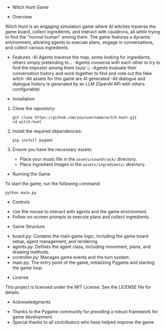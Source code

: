 * Witch Hunt Game

* Overview

Witch Hunt is an engaging simulation game where AI witches traverse the game board, collect ingredients, and interact with cauldrons, all while trying to find the "normal human" among them. The game features a dynamic environment, allowing agents to execute plans, engage in conversations, and collect various ingredients.
* Features
-AI Agents traverse the map, some looking for ingredients, others simply pretending to...
-Agents converse with each other to try to find the impostor among them (sus) ඞ
-Agents evaluate their conversation history and work together to find and vote out the fake witch
-All assets for this game are AI generated
-All dialogue and dialogue history is generated by an LLM (OpenAI API with others conifgurable)

* Installation

1. Clone the repository:
   ```
   git clone https://github.com/yourusername/witch-hunt.git
   cd witch-hunt
   ```

2. Install the required dependencies:
   ```
   pip install pygame
   ```

3. Ensure you have the necessary assets:
   - Place your music file in the `assets/soundtrack/` directory.
   - Place ingredient images in the `assets/ingredients/` directory.

* Running the Game

To start the game, run the following command:

    python main.py


* Controls

- Use the mouse to interact with agents and the game environment.
- Follow on-screen prompts to execute plans and collect ingredients.

* Game Structure

- board.py: Contains the main game logic, including the game board setup, agent management, and rendering.
- agents.py: Defines the agent class, including movement, plans, and drawing methods.
- controller.py: Manages game events and the turn system.
- main.py: The entry point of the game, initializing Pygame and starting the game loop.



* License

This project is licensed under the MIT License. See the LICENSE file for details.

* Acknowledgments

- Thanks to the Pygame community for providing a robust framework for game development.
- Special thanks to all contributors who have helped improve the game.